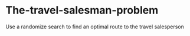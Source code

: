 # The-travel-salesman-problem
Use a randomize search to find an optimal route to the travel salesperson
